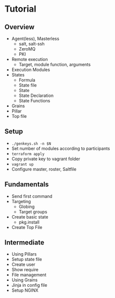 # Tutorial
## Overview
- Agent(less), Masterless
    - salt, salt-ssh
    - ZeroMQ
    - PKI
- Remote execution
    - Target, module function, arguments
- Execution Modules
- States
    - Formula
    - State file
    - State
    - State Declaration
    - State Functions
- Grains
- Pillar
- Top file

## Setup
- `./genkeys.sh -n $N`
- Set number of modules according to participants
- `terraform apply`
- Copy private key to vagrant folder
- `vagrant up`
- Configure master, roster, Saltfile

## Fundamentals
- Send first command
- Targeting
    - Globing
    - Target groups
- Create basic state
    - pkg.install
- Create Top File

## Intermediate
- Using Pillars
- Setup state file
- Create user
- Show require
- File management
- Using Grains
- Jinja in config file
- Setup NGINX